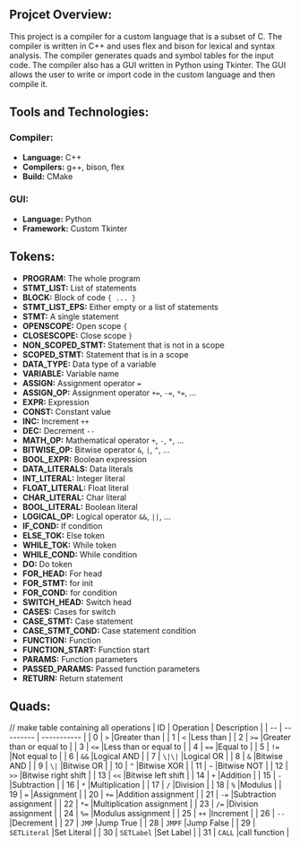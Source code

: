 ## Projcet Overview:

This project is a compiler for a custom language that is a subset of C. The compiler is written in C++ and uses flex and bison for lexical and syntax analysis. The compiler generates quads and symbol tables for the input code. The compiler also has a GUI written in Python using Tkinter. The GUI allows the user to write or import code in the custom language and then compile it.


## Tools and Technologies:

### Compiler:
- **Language:** C++
- **Compilers:** g++, bison, flex
- **Build:** CMake

### GUI:
- **Language:** Python
- **Framework:** Custom Tkinter


## Tokens:
- **PROGRAM:** The whole program
- **STMT_LIST:** List of statements
- **BLOCK:** Block of code `{ ... }`
- **STMT_LIST_EPS:** Either empty or a list of statements
- **STMT:** A single statement
- **OPENSCOPE:** Open scope `{`
- **CLOSESCOPE:** Close scope `}`
- **NON_SCOPED_STMT:** Statement that is not in a scope
- **SCOPED_STMT:** Statement that is in a scope
- **DATA_TYPE:** Data type of a variable
- **VARIABLE:** Variable name
- **ASSIGN:** Assignment operator `=`
- **ASSIGN_OP:** Assignment operator `+=`, `-=`, `*=`, ...
- **EXPR:** Expression
- **CONST:** Constant value
- **INC:** Increment `++`
- **DEC:** Decrement `--`
- **MATH_OP:** Mathematical operator `+`, `-`, `*`, ...
- **BITWISE_OP:** Bitwise operator `&`, `|`, `^`, ...
- **BOOL_EXPR:** Boolean expression
- **DATA_LITERALS:** Data literals
- **INT_LITERAL:** Integer literal
- **FLOAT_LITERAL:** Float literal
- **CHAR_LITERAL:** Char literal
- **BOOL_LITERAL:** Boolean literal
- **LOGICAL_OP:** Logical operator `&&`, `||`, ...
- **IF_COND:** If condition
- **ELSE_TOK:** Else token
- **WHILE_TOK:** While token
- **WHILE_COND:** While condition
- **DO:** Do token
- **FOR_HEAD:** For head
- **FOR_STMT:** for init
- **FOR_COND:** for condition
- **SWITCH_HEAD:** Switch head
- **CASES:** Cases for switch
- **CASE_STMT:** Case statement
- **CASE_STMT_COND:** Case statement condition
- **FUNCTION:** Function
- **FUNCTION_START:** Function start
- **PARAMS:** Function parameters
- **PASSED_PARAMS:** Passed function parameters
- **RETURN:** Return statement

## Quads:

// make table containing all operations
| ID | Operation | Description |
| -- | --------- | ----------- |
| 0  |    `>`    |Greater than |
| 1  |    `<`    |Less than |
| 2  |    `>=`   |Greater than or equal to |
| 3  |    `<=`   |Less than or equal to |
| 4  |    `==`   |Equal to |
| 5  |    `!=`   |Not equal to |
| 6  |    `&&`   |Logical AND |
| 7  |    `\|\|`   |Logical OR |
| 8  |    `&`    |Bitwise AND |
| 9  |    `\|`    |Bitwise OR |
| 10 |    `^`    |Bitwise XOR |
| 11 |    `~`    |Bitwise NOT |
| 12 |    `>>`   |Bitwise right shift |
| 13 |    `<<`   |Bitwise left shift |
| 14 |    `+`    |Addition |
| 15 |    `-`    |Subtraction |
| 16 |    `*`    |Multiplication |
| 17 |    `/`    |Division |
| 18 |    `%`    |Modulus |
| 19 |    `=`    |Assignment |
| 20 |    `+=`   |Addition assignment |
| 21 |    `-=`   |Subtraction assignment |
| 22 |    `*=`   |Multiplication assignment |
| 23 |    `/=`   |Division assignment |
| 24 |    `%=`   |Modulus assignment |
| 25 |    `++`   |Increment |
| 26 |    `--`   |Decrement |
| 27 |    `JMP`    |Jump True |
| 28 |    `JMPF`   |Jump False |
| 29 |    `SETLiteral`   |Set Literal |
| 30 |    `SETLabel`   |Set Label |
| 31 |    `CALL`   |call function |

